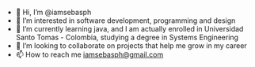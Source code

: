 - 👋 Hi, I’m @iamsebasph
- 👀 I’m interested in software development, programming and design
- 🌱 I’m currently learning java, and I am actually enrolled in Universidad Santo Tomas - Colombia, studying a degree in Systems Engineering 
- 💞️ I’m looking to collaborate on projects that help me grow in my career
- 📫 How to reach me iamsebasph@gmail.com

<!---
iamsebasph/iamsebasph is a ✨ special ✨ repository because its `README.md` (this file) appears on your GitHub profile.
You can click the Preview link to take a look at your changes.
--->
